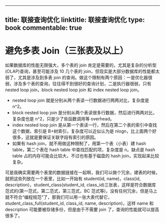 
---
title: 联接查询优化
linktitle: 联接查询优化
type: book
commentable: true
---

# 避免多表 Join（三张表及以上）

如果数据库的性能无限强大，多个表的 join 肯定是需要的，尤其是复杂的分析型(OLAP)查询，甚至可能涉及 10 几个表的 join，但现实是大部分数据库的性能都太弱了，尤其是涉及到多表 join 的查询。做这个限制有两个原因：一是优化器很弱，涉及多个表的查询，往往得不到很好的查询计划，二是执行器很弱，只有 nested loop join，block nested loop join 和 index nested loop join。

- nested loop join 就是分别从两个表读一行数据进行两两对比，复杂度是 n^2。
- block nested loop join 是分别从两个表读很多行数据，然后进行两两对比，复杂度也是 n^2，只是少了些函数调用等 overhead。
- index nested loop join 是从第一个表读一行，然后在第二个表的索引中查找这个数据，索引是 B+树索引，复杂度可以近似认为是 nlogn，比上面两个好很多，这就是要保证关联字段有索引的原因。
- 如果有 hash join，就不用做这种限制了，用第一个表（小表）建 hash table，第二个表在 hash table 中查找匹配的项，复杂度是 n。缺点是 hash table 占的内存可能会比较大，不过也有基于磁盘的 hash join，实现起来比较复杂。

可是我确实需要两个表里的数据链接在一起啊，我们可以做个冗余，建表的时候，就把这些列放在一个表里，比如一开始有 student(id, name)，class(id, description)，student_class(student_id, class_id)三张表，这样是符合数据库范式的(第一范式，第二范式，第三范式，BC 范式等)，没有任何冗余，但是马上就不符合“编程规范“了，那我们可以用一张大表代替它，student_class_full(student_id, class_id, name, description)，这样 name 和 description 可能要被存储多份，但是由于不需要 join 了，查询的性能就可以提高很多了。

    